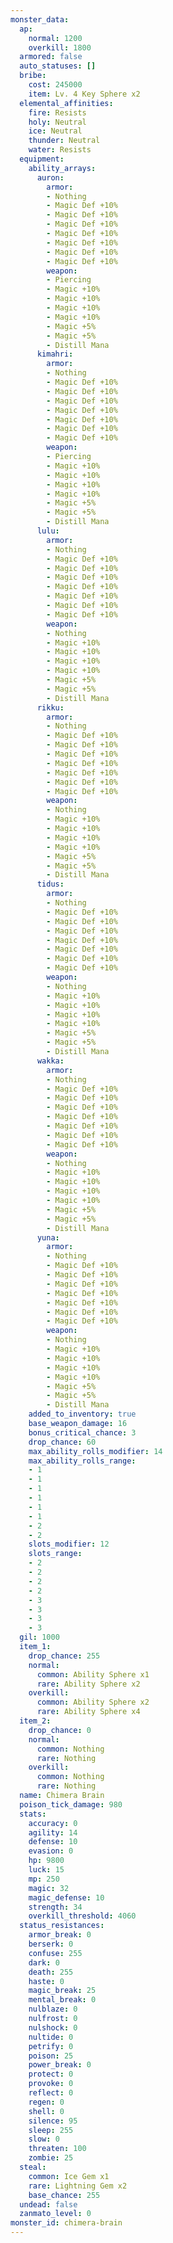 ```yaml
---
monster_data:
  ap:
    normal: 1200
    overkill: 1800
  armored: false
  auto_statuses: []
  bribe:
    cost: 245000
    item: Lv. 4 Key Sphere x2
  elemental_affinities:
    fire: Resists
    holy: Neutral
    ice: Neutral
    thunder: Neutral
    water: Resists
  equipment:
    ability_arrays:
      auron:
        armor:
        - Nothing
        - Magic Def +10%
        - Magic Def +10%
        - Magic Def +10%
        - Magic Def +10%
        - Magic Def +10%
        - Magic Def +10%
        - Magic Def +10%
        weapon:
        - Piercing
        - Magic +10%
        - Magic +10%
        - Magic +10%
        - Magic +10%
        - Magic +5%
        - Magic +5%
        - Distill Mana
      kimahri:
        armor:
        - Nothing
        - Magic Def +10%
        - Magic Def +10%
        - Magic Def +10%
        - Magic Def +10%
        - Magic Def +10%
        - Magic Def +10%
        - Magic Def +10%
        weapon:
        - Piercing
        - Magic +10%
        - Magic +10%
        - Magic +10%
        - Magic +10%
        - Magic +5%
        - Magic +5%
        - Distill Mana
      lulu:
        armor:
        - Nothing
        - Magic Def +10%
        - Magic Def +10%
        - Magic Def +10%
        - Magic Def +10%
        - Magic Def +10%
        - Magic Def +10%
        - Magic Def +10%
        weapon:
        - Nothing
        - Magic +10%
        - Magic +10%
        - Magic +10%
        - Magic +10%
        - Magic +5%
        - Magic +5%
        - Distill Mana
      rikku:
        armor:
        - Nothing
        - Magic Def +10%
        - Magic Def +10%
        - Magic Def +10%
        - Magic Def +10%
        - Magic Def +10%
        - Magic Def +10%
        - Magic Def +10%
        weapon:
        - Nothing
        - Magic +10%
        - Magic +10%
        - Magic +10%
        - Magic +10%
        - Magic +5%
        - Magic +5%
        - Distill Mana
      tidus:
        armor:
        - Nothing
        - Magic Def +10%
        - Magic Def +10%
        - Magic Def +10%
        - Magic Def +10%
        - Magic Def +10%
        - Magic Def +10%
        - Magic Def +10%
        weapon:
        - Nothing
        - Magic +10%
        - Magic +10%
        - Magic +10%
        - Magic +10%
        - Magic +5%
        - Magic +5%
        - Distill Mana
      wakka:
        armor:
        - Nothing
        - Magic Def +10%
        - Magic Def +10%
        - Magic Def +10%
        - Magic Def +10%
        - Magic Def +10%
        - Magic Def +10%
        - Magic Def +10%
        weapon:
        - Nothing
        - Magic +10%
        - Magic +10%
        - Magic +10%
        - Magic +10%
        - Magic +5%
        - Magic +5%
        - Distill Mana
      yuna:
        armor:
        - Nothing
        - Magic Def +10%
        - Magic Def +10%
        - Magic Def +10%
        - Magic Def +10%
        - Magic Def +10%
        - Magic Def +10%
        - Magic Def +10%
        weapon:
        - Nothing
        - Magic +10%
        - Magic +10%
        - Magic +10%
        - Magic +10%
        - Magic +5%
        - Magic +5%
        - Distill Mana
    added_to_inventory: true
    base_weapon_damage: 16
    bonus_critical_chance: 3
    drop_chance: 60
    max_ability_rolls_modifier: 14
    max_ability_rolls_range:
    - 1
    - 1
    - 1
    - 1
    - 1
    - 1
    - 2
    - 2
    slots_modifier: 12
    slots_range:
    - 2
    - 2
    - 2
    - 2
    - 3
    - 3
    - 3
    - 3
  gil: 1000
  item_1:
    drop_chance: 255
    normal:
      common: Ability Sphere x1
      rare: Ability Sphere x2
    overkill:
      common: Ability Sphere x2
      rare: Ability Sphere x4
  item_2:
    drop_chance: 0
    normal:
      common: Nothing
      rare: Nothing
    overkill:
      common: Nothing
      rare: Nothing
  name: Chimera Brain
  poison_tick_damage: 980
  stats:
    accuracy: 0
    agility: 14
    defense: 10
    evasion: 0
    hp: 9800
    luck: 15
    mp: 250
    magic: 32
    magic_defense: 10
    strength: 34
    overkill_threshold: 4060
  status_resistances:
    armor_break: 0
    berserk: 0
    confuse: 255
    dark: 0
    death: 255
    haste: 0
    magic_break: 25
    mental_break: 0
    nulblaze: 0
    nulfrost: 0
    nulshock: 0
    nultide: 0
    petrify: 0
    poison: 25
    power_break: 0
    protect: 0
    provoke: 0
    reflect: 0
    regen: 0
    shell: 0
    silence: 95
    sleep: 255
    slow: 0
    threaten: 100
    zombie: 25
  steal:
    common: Ice Gem x1
    rare: Lightning Gem x2
    base_chance: 255
  undead: false
  zanmato_level: 0
monster_id: chimera-brain
---
```

